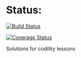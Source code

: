 Status:
================
[![Build Status](https://travis-ci.org/wkoszycki/codility-lessons.png?branch=master)](https://travis-ci.org/wkoszycki/codility-lessons)

[![Coverage Status](https://coveralls.io/repos/wkoszycki/codility-lessons/badge.svg)](https://coveralls.io/r/wkoszycki/codility-lessons)

Solutions for codility lessons
